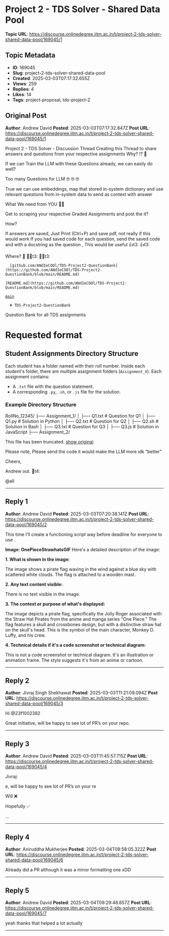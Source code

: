 # Project 2 - TDS Solver - Shared Data Pool

**Topic URL**: https://discourse.onlinedegree.iitm.ac.in/t/project-2-tds-solver-shared-data-pool/169045/1

## Topic Metadata
- **ID**: 169045
- **Slug**: project-2-tds-solver-shared-data-pool
- **Created**: 2025-03-03T07:17:32.655Z
- **Views**: 259
- **Replies**: 4
- **Likes**: 14
- **Tags**: project-proposal, tds-project-2

## Original Post
**Author**: Andrew David
**Posted**: 2025-03-03T07:17:32.847Z
**Post URL**: https://discourse.onlinedegree.iitm.ac.in/t/project-2-tds-solver-shared-data-pool/169045/1

Project 2 - TDS Solver - Discussion Thread
Creating this Thread to share answers and questions from your respective assignments
Why?  :interrobang:  :thinking: 

If we can Train the LLM with these Questions already, we can easily do well?

Too many Questions for LLM  :nerd_face:  :nerd_face:  :nerd_face: 

True we can use embeddings, map that stored in-system dictionary and use relevant questions from in-system data to send as context with answer

What We need from YOU 🫵🏽

Get to scraping your respective Graded Assignments and post the it?

How?

If answers are saved, Just Print (Ctrl+P) and save pdf, not really if this would work
If you had saved code for each question, send the saved code and with a docstring as the question , This would be useful  :+1:t3:  :+1:t3: 

Where? :thinking:  :man_shrugging:t3:  :man_shrugging:t3: 

      [github.com/ANdIeCOOl/TDS-Project2-QuestionBank](https://github.com/ANdIeCOOl/TDS-Project2-QuestionBank/blob/main/README.md)

    [README.md](https://github.com/ANdIeCOOl/TDS-Project2-QuestionBank/blob/main/README.md)

  [`main`](https://github.com/ANdIeCOOl/TDS-Project2-QuestionBank/blob/main/README.md)

      # TDS-Project2-QuestionBank
Question Bank for all TDS assignments

# Requested format
## Student Assignments Directory Structure

Each student has a folder named with their roll number. Inside each student's folder, there are multiple assignment folders (`Assignment_X`). Each assignment contains:
- A `.txt` file with the question statement.
- A corresponding `.py`, `.sh`, or `.js` file for the solution.

### Example Directory Structure
RollNo_12345/
├── Assignment_1/
│   ├── Q1.txt    # Question for Q1
│   ├── Q1.py     # Solution in Python
│   ├── Q2.txt    # Question for Q2
│   ├── Q2.sh     # Solution in Bash
│   ├── Q3.txt    # Question for Q3
│   ├── Q3.js     # Solution in JavaScript
├── Assignment_2/

  This file has been truncated. [show original](https://github.com/ANdIeCOOl/TDS-Project2-QuestionBank/blob/main/README.md)

Please note, Please send the code it would make the LLM more idk “better”

Cheers,

Andrew out.  :facepunch:t4: 

@all

---

## Reply 1
**Author**: Andrew David
**Posted**: 2025-03-03T07:20:38.141Z
**Post URL**: https://discourse.onlinedegree.iitm.ac.in/t/project-2-tds-solver-shared-data-pool/169045/2

This time I’ll create a functioning script way before deadline for everyone to use .

**Image: OnePieceStrawhatsGIF**
Here's a detailed description of the image:

**1. What is shown in the image:**

The image shows a pirate flag waving in the wind against a blue sky with scattered white clouds. The flag is attached to a wooden mast.

**2. Any text content visible:**

There is no text visible in the image.

**3. The context or purpose of what's displayed:**

The image depicts a pirate flag, specifically the Jolly Roger associated with the Straw Hat Pirates from the anime and manga series "One Piece." The flag features a skull and crossbones design, but with a distinctive straw hat on the skull's head. This is the symbol of the main character, Monkey D. Luffy, and his crew.

**4. Technical details if it's a code screenshot or technical diagram:**

This is not a code screenshot or technical diagram. It's an illustration or animation frame. The style suggests it's from an anime or cartoon.

---

## Reply 2
**Author**: Jivraj Singh Shekhawat
**Posted**: 2025-03-03T11:21:09.094Z
**Post URL**: https://discourse.onlinedegree.iitm.ac.in/t/project-2-tds-solver-shared-data-pool/169045/3

Hi @23f1002382

Great initiative, will be happy to see lot of PR’s on your repo.

---

## Reply 3
**Author**: Andrew David
**Posted**: 2025-03-03T11:45:57.715Z
**Post URL**: https://discourse.onlinedegree.iitm.ac.in/t/project-2-tds-solver-shared-data-pool/169045/4

Jivraj:

e, will be happy to see lot of PR’s on your re

Will  :x: 

Hopefully  :white_check_mark: 

…

---

## Reply 4
**Author**: Aniruddha Mukherjee
**Posted**: 2025-03-04T08:58:05.322Z
**Post URL**: https://discourse.onlinedegree.iitm.ac.in/t/project-2-tds-solver-shared-data-pool/169045/6

Already did a PR although it was a minor formatting one xDD

---

## Reply 5
**Author**: Andrew David
**Posted**: 2025-03-04T09:29:48.657Z
**Post URL**: https://discourse.onlinedegree.iitm.ac.in/t/project-2-tds-solver-shared-data-pool/169045/7

yeah thanks that helped a lot actually

---
